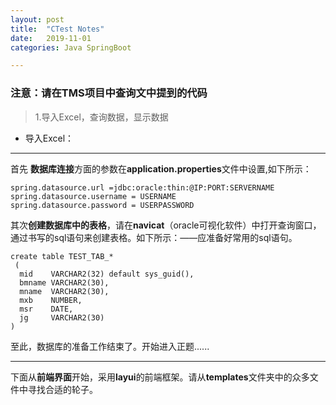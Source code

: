 ```yaml
---
layout: post
title:  "CTest Notes"
date:   2019-11-01
categories: Java SpringBoot

---
```


### 注意：请在TMS项目中查询文中提到的代码
> 1.导入Excel，查询数据，显示数据 

- 导入Excel：  

---

首先 **数据库连接**方面的参数在**application.properties**文件中设置,如下所示：  
```
spring.datasource.url =jdbc:oracle:thin:@IP:PORT:SERVERNAME  
spring.datasource.username = USERNAME
spring.datasource.password = USERPASSWORD
```
其次**创建数据库中的表格**，请在**navicat**（oracle可视化软件）中打开查询窗口，通过书写的sql语句来创建表格。如下所示：——应准备好常用的sql语句。
```
create table TEST_TAB_*
 (
  mid    VARCHAR2(32) default sys_guid(),
  bmname VARCHAR2(30),
  mname  VARCHAR2(30),
  mxb    NUMBER,
  msr    DATE,
  jg     VARCHAR2(30)
)
```
至此，数据库的准备工作结束了。开始进入正题......  

---

下面从**前端界面**开始，采用**layui**的前端框架。请从**templates**文件夹中的众多文件中寻找合适的轮子。

 
 
